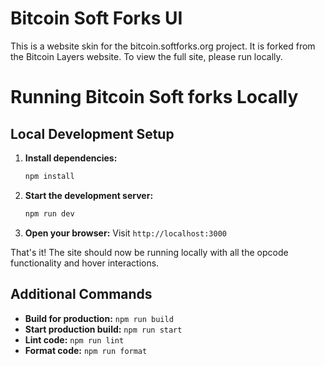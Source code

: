 # Bitcoin Soft Forks UI

This is a website skin for the bitcoin.softforks.org project. It is forked from the Bitcoin Layers website. To view the full site, please run locally.

# Running Bitcoin Soft forks Locally

## Local Development Setup

1. **Install dependencies:**
   ```bash
   npm install
   ```

2. **Start the development server:**
   ```bash
   npm run dev
   ```

3. **Open your browser:**
   Visit `http://localhost:3000`

That's it! The site should now be running locally with all the opcode functionality and hover interactions.

## Additional Commands

- **Build for production:** `npm run build`
- **Start production build:** `npm run start` 
- **Lint code:** `npm run lint`
- **Format code:** `npm run format`
